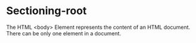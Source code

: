 # Sectioning-root
The HTML &lt;body&gt; Element represents the content of an HTML document. There can be only one <body> element in a document.
